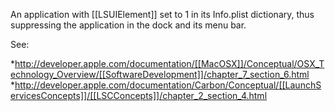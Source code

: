 An application with [[LSUIElement]] set to 1 in its Info.plist dictionary, thus suppressing the application in the dock and its menu bar.

See:

*http://developer.apple.com/documentation/[[MacOSX]]/Conceptual/OSX_Technology_Overview/[[SoftwareDevelopment]]/chapter_7_section_6.html
*http://developer.apple.com/documentation/Carbon/Conceptual/[[LaunchServicesConcepts]]/[[LSCConcepts]]/chapter_2_section_4.html